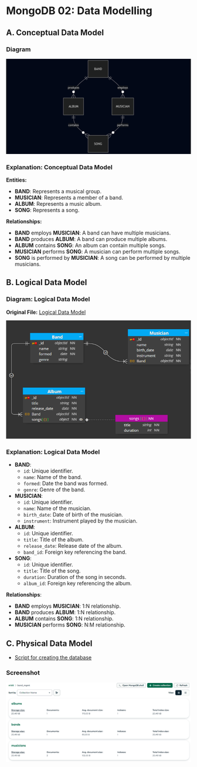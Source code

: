 # MongoDB 02: Data Modelling

## A. Conceptual Data Model

### Diagram

![Conceptual Data Model](../../../x-res/m/02/conceptual.png)

### Explanation: Conceptual Data Model

**Entities:**

- **BAND**: Represents a musical group.
- **MUSICIAN**: Represents a member of a band.
- **ALBUM**: Represents a music album.
- **SONG**: Represents a song.

**Relationships:**

- **BAND** employs **MUSICIAN**: A band can have multiple musicians.
- **BAND** produces **ALBUM**: A band can produce multiple albums.
- **ALBUM** contains **SONG**: An album can contain multiple songs.
- **MUSICIAN** performs **SONG**: A musician can perform multiple songs.
- **SONG** is performed by **MUSICIAN**: A song can be performed by multiple musicians.

## B. Logical Data Model

### Diagram: Logical Data Model

**Original File:** [Logical Data Model](../../../x-res/m/02/logical-model.dmm)

![Logical Data Model](../../../x-res/m/02/logical.png)

### Explanation: Logical Data Model

- **BAND**:
 	- `id`: Unique identifier.
 	- `name`: Name of the band.
 	- `formed`: Date the band was formed.
 	- `genre`: Genre of the band.
- **MUSICIAN**:
 	- `id`: Unique identifier.
 	- `name`: Name of the musician.
 	- `birth_date`: Date of birth of the musician.
 	- `instrument`: Instrument played by the musician.
- **ALBUM**:
 	- `id`: Unique identifier.
 	- `title`: Title of the album.
 	- `release_date`: Release date of the album.
 	- `band_id`: Foreign key referencing the band.
- **SONG**:
 	- `id`: Unique identifier.
 	- `title`: Title of the song.
 	- `duration`: Duration of the song in seconds.
 	- `album_id`: Foreign key referencing the album.

**Relationships**:

- **BAND** employs **MUSICIAN**: 1:N relationship.
- **BAND** produces **ALBUM**: 1:N relationship.
- **ALBUM** contains **SONG**: 1:N relationship.
- **MUSICIAN** performs **SONG**: N:M relationship.

## C. Physical Data Model

- [Script for creating the database](./db-init.js)

### Screenshot

![Collections in MongoDB Compass](../../../x-res/m/02/collections.png)
